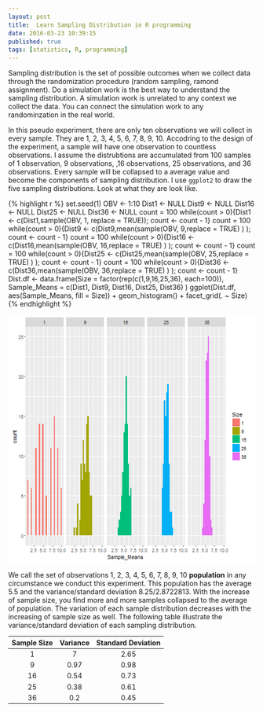 ```yaml
---
layout: post
title:  Learn Sampling Distribution in R programming
date: 2016-03-23 10:39:15
published: true
tags: [statistics, R, programming]
---
```


Sampling distribution is the set of possible outcomes when we collect data through the randomization procedure (random sampling, ramond assignment). Do a simulation work is the best way to understand the sampling distribution. A simulation work is unrelated to any context we collect the data. You can connect the simulation work to any randominzation in the real world.  
  
In this pseudo experiment, there are only ten observations we will collect in every sample. They are 1, 2, 3, 4, 5, 6, 7, 8, 9, 10. Accodring to the design of the experiment, a sample will have one observation to countless observations. I assume the distrubtions are accumulated from 100 samples of 1 observation, 9 observations, ,16 observations, 25 observations, and 36 observations. Every sample will be collapsed to a average value and become the components of sampling distribution. I use `ggplot2` to draw the five sampling distributions. Look at what they are look like.  


{% highlight r %}
set.seed(1)
OBV <- 1:10
Dist1 <- NULL
Dist9 <- NULL
Dist16 <- NULL
Dist25 <- NULL
Dist36 <- NULL
count = 100
while(count > 0){Dist1 <- c(Dist1,sample(OBV, 1, replace = TRUE)); count <- count - 1}
count = 100
while(count > 0){Dist9 <- c(Dist9,mean(sample(OBV, 9,replace = TRUE) ) ); count <- count - 1}
count = 100
while(count > 0){Dist16 <- c(Dist16,mean(sample(OBV, 16,replace = TRUE) ) ); count <- count - 1}
count = 100
while(count > 0){Dist25 <- c(Dist25,mean(sample(OBV, 25,replace = TRUE) ) ); count <- count - 1}
count = 100
while(count > 0){Dist36 <- c(Dist36,mean(sample(OBV, 36,replace = TRUE) ) ); count <- count - 1}
Dist.df <- data.frame(Size = factor(rep(c(1,9,16,25,36), each=100)), Sample_Means = c(Dist1, Dist9, Dist16, Dist25, Dist36) )
ggplot(Dist.df, aes(Sample_Means, fill = Size)) + geom_histogram() + facet_grid(. ~ Size)
{% endhighlight %}

![plot of chunk sampling](figure/source/2016-03-22-learn-sampling-distribution-in-r-programming/sampling-1.png)

We call the set of observations 1, 2, 3, 4, 5, 6, 7, 8, 9, 10 **population** in any circumstance we conduct this experiment. This population has the average 5.5 and the variance/standard deviation 8.25/2.8722813. With the increase of sample size, you find more and more samples collapsed to the average of population. The variation of each sample distribution decreases with the increasing of sample size as well. The following table illustrate the variance/standard deviation of each sampling distribution.  

| Sample Size | Variance | Standard Deviation|
|:---:|:---:|:---:|
| 1 | 7 | 2.65|
| 9 | 0.97 | 0.98|
| 16 | 0.54 | 0.73|
| 25 | 0.38 | 0.61|
| 36 | 0.2 | 0.45|


